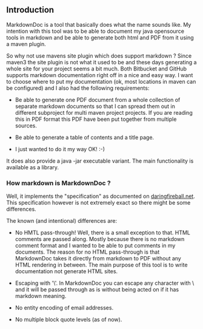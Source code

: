 ## Introduction

MarkdownDoc is a tool that basically does what the name sounds like. My intention with this tool was to be able to
document my java opensource tools in markdown and be able to generate both html and PDF from it using a maven plugin.

So why not use mavens site plugin which does support markdown ? Since maven3 the site plugin is not what it used to 
be and these days generating a whole site for your project seems a bit much. Both Bitbucket and GitHub supports 
markdown documentation right off in a nice and easy way. I want to choose where to put my documentation (ok, most
locations in maven can be configured) and I also had the following requirements:

* Be able to generate one PDF document from a whole collection of separate markdown documents so that I can spread
  them out in different subproject for multi maven project projects. If you are reading this in PDF format this
  PDF have been put together from multiple sources. 

* Be able to generate a table of contents and a title page. 

* I just wanted to do it my way OK! :-)

It does also provide a java -jar executable variant. The main functionality is available as a library.

### How markdown is MarkdownDoc ?

Well, it implements the "specification" as documented on [daringfireball.net](http://daringfireball.net/projects/markdown/syntax).
This specification however is not extremely exact so there might be some differences.

The known (and intentional) differences are:

* No HMTL pass-through! Well, there is a small exception to that. HTML comments are passed along. Mostly because
  there is no markdown comment format and I wanted to be able to put comments in my documents. The reason for
  no HTML pass-through is that MarkdownDoc takes it directly from markdown to PDF without any HTML rendering
  in between. The main purpose of this tool is to write documentation not generate HTML sites.

* Escaping with '\\'. In MarkdownDoc you can escape any character with \\ and it will be passed through as is
  without being acted on if it has markdown meaning.

* No entity encoding of email addresses.

* No multiple block quote levels (as of now).
